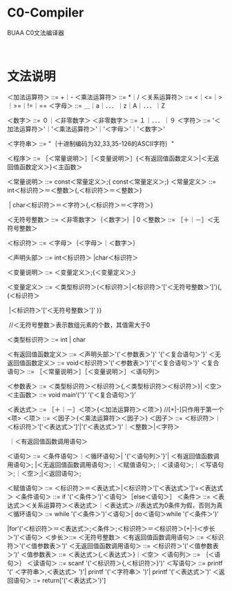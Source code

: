 # C0-Compiler

BUAA C0文法编译器

</br>

# 文法说明

＜加法运算符＞ ::= +｜-
＜乘法运算符＞ ::= *｜/
＜关系运算符＞ ::= <｜<=｜>｜>=｜!=｜==
＜字母＞  ::= ＿｜a｜．．．｜z｜A｜．．．｜Z

＜数字＞  ::= ０｜＜非零数字＞
＜非零数字＞ ::= １｜．．．｜９
＜字符＞  ::= '＜加法运算符＞'｜'＜乘法运算符＞'｜'＜字母＞'｜'＜数字＞'

＜字符串＞  ::= "｛十进制编码为32,33,35-126的ASCII字符｝"

＜程序＞   ::= ［＜常量说明＞］［＜变量说明＞］{＜有返回值函数定义＞|＜无返回值函数定义＞}＜主函数＞

＜常量说明＞ ::=  const＜常量定义＞;{ const＜常量定义＞;}
＜常量定义＞  ::=  int＜标识符＞＝＜整数＞{,＜标识符＞＝＜整数＞} 

​								| char＜标识符＞＝＜字符＞{,＜标识符＞＝＜字符＞}

＜无符号整数＞ ::= ＜非零数字＞｛＜数字＞｝| 0
＜整数＞    ::= ［＋｜－］＜无符号整数＞

＜标识符＞   ::=  ＜字母＞｛＜字母＞｜＜数字＞｝

＜声明头部＞  ::=  int＜标识符＞ |char＜标识符＞

＜变量说明＞  ::= ＜变量定义＞;{＜变量定义＞;}

＜变量定义＞ ::= ＜类型标识符＞(＜标识符＞|＜标识符＞'['＜无符号整数＞']'){,(＜标识符＞

​								|＜标识符＞'['＜无符号整数＞']' )} 

​								//＜无符号整数＞表示数组元素的个数，其值需大于0

＜类型标识符＞    ::= int | char

＜有返回值函数定义＞  ::=  ＜声明头部＞'('＜参数表＞')' '{'＜复合语句＞'}'
＜无返回值函数定义＞  ::= void＜标识符＞'('＜参数表＞')''{'＜复合语句＞'}'
＜复合语句＞  ::=  ［＜常量说明＞］［＜变量说明＞］＜语句列＞

＜参数表＞   ::=  ＜类型标识符＞＜标识符＞{,＜类型标识符＞＜标识符＞}| ＜空＞
＜主函数＞   ::= void main‘(’‘)’ ‘{’＜复合语句＞‘}’

＜表达式＞   ::= ［＋｜－］＜项＞{＜加法运算符＞＜项＞}  //[+|-]只作用于第一个<项>
＜项＞   ::= ＜因子＞{＜乘法运算符＞＜因子＞}
＜因子＞   ::= ＜标识符＞｜＜标识符＞'['＜表达式＞']'|'('＜表达式＞')'｜＜整数＞|＜字符＞

​						｜＜有返回值函数调用语句＞    

＜语句＞   ::= ＜条件语句＞｜＜循环语句＞| '{'＜语句列＞'}'| ＜有返回值函数调用语句＞; 
              |＜无返回值函数调用语句＞;｜＜赋值语句＞;｜＜读语句＞;｜＜写语句＞;｜＜空＞;|＜返回语句＞;

＜赋值语句＞  ::=  ＜标识符＞＝＜表达式＞|＜标识符＞'['＜表达式＞']'=＜表达式＞
＜条件语句＞ ::= if '('＜条件＞')'＜语句＞［else＜语句＞］
＜条件＞   ::= ＜表达式＞＜关系运算符＞＜表达式＞｜＜表达式＞ //表达式为0条件为假，否则为真
＜循环语句＞  ::=  while '('＜条件＞')'＜语句＞| do＜语句＞while '('＜条件＞')' 

​								|for'('＜标识符＞＝＜表达式＞;＜条件＞;＜标识符＞＝＜标识符＞(+|-)＜步长＞')'＜语句＞
＜步长＞::= ＜无符号整数＞ 
＜有返回值函数调用语句＞ ::= ＜标识符＞'('＜值参数表＞')'
＜无返回值函数调用语句＞ ::= ＜标识符＞'('＜值参数表＞')'
＜值参数表＞  ::= ＜表达式＞{,＜表达式＞}｜＜空＞
＜语句列＞  ::= ｛＜语句＞｝
＜读语句＞  ::= scanf '('＜标识符＞{,＜标识符＞}')'
＜写语句＞  ::= printf '(' ＜字符串＞,＜表达式＞ ')'| printf '('＜字符串＞ ')'| printf '('＜表达式＞')'
＜返回语句＞  ::=  return['('＜表达式＞')']  
